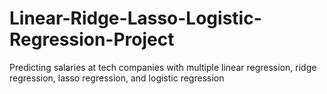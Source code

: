 # Linear-Ridge-Lasso-Logistic-Regression-Project
Predicting salaries at tech companies with multiple linear regression, ridge regression, lasso regression, and logistic regression
